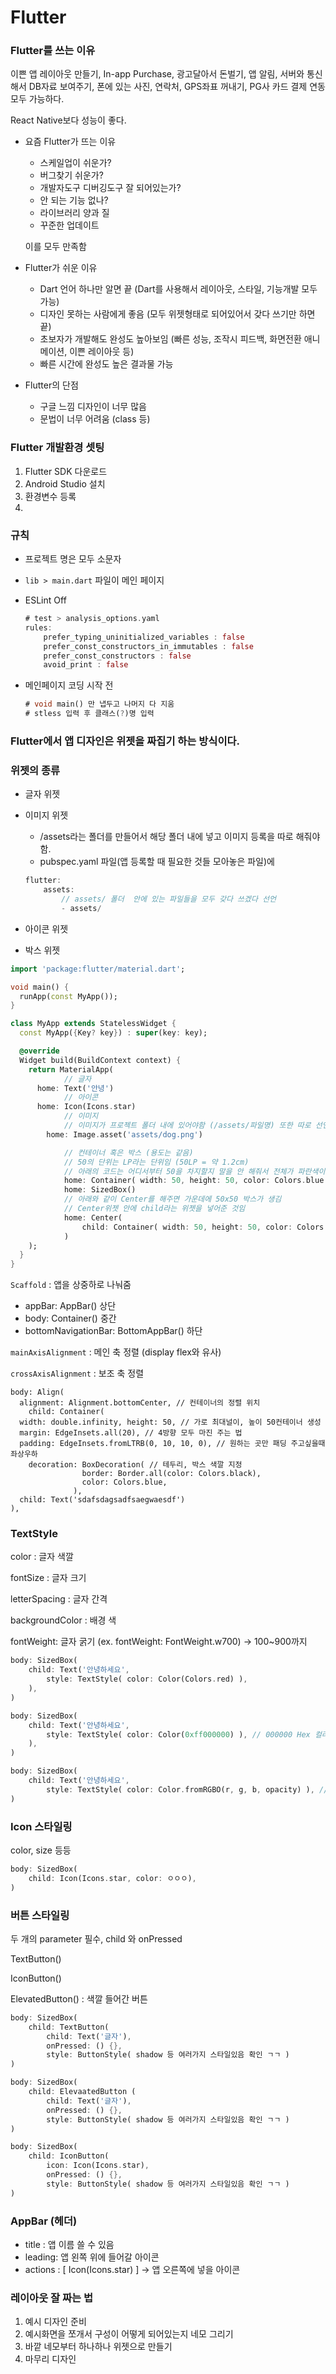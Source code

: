 # Flutter

### Flutter를 쓰는 이유

이쁜 앱 레이아웃 만들기, In-app Purchase, 광고달아서 돈벌기, 앱 알림, 서버와 통신해서 DB자료 보여주기, 폰에 있는 사진, 연락처, GPS좌표 꺼내기, PG사 카드 결제 연동 모두 가능하다.

React Native보다 성능이 좋다.

- 요즘 Flutter가 뜨는 이유
    - 스케일업이 쉬운가?
    - 버그찾기 쉬운가?
    - 개발자도구 디버깅도구 잘 되어있는가?
    - 안 되는 기능 없나?
    - 라이브러리 양과 질
    - 꾸준한 업데이트
    
    이를 모두 만족함
    
- Flutter가 쉬운 이유
    - Dart 언어 하나만 알면 끝 (Dart를 사용해서 레이아웃, 스타일, 기능개발 모두 가능)
    - 디자인 못하는 사람에게 좋음 (모두 위젯형태로 되어있어서 갖다 쓰기만 하면 끝)
    - 초보자가 개발해도 완성도 높아보임 (빠른 성능, 조작시 피드백, 화면전환 애니메이션, 이쁜 레이아웃 등)
    - 빠른 시간에 완성도 높은 결과물 가능
- Flutter의 단점
    - 구글 느낌 디자인이 너무 많음
    - 문법이 너무 어려움 (class 등)

### Flutter 개발환경 셋팅

1. Flutter SDK 다운로드
2. Android Studio 설치
3. 환경변수 등록
4. 

### 규칙

- 프로젝트 명은 모두 소문자
- `lib > main.dart` 파일이 메인 페이지
- ESLint Off
    
    ```dart
    # test > analysis_options.yaml
    rules:
    	prefer_typing_uninitialized_variables : false
    	prefer_const_constructors_in_immutables : false
    	prefer_const_constructors : false
    	avoid_print : false
    ```
    
- 메인페이지 코딩 시작 전
    
    ```dart
    # void main() 만 냅두고 나머지 다 지움
    # stless 입력 후 클래스(?)명 입력
    
    ```
    

### Flutter에서 앱 디자인은 위젯을 짜집기 하는 방식이다.

### 위젯의 종류

- 글자 위젯
- 이미지 위젯
    - /assets라는 폴더를 만들어서 해당 폴더 내에 넣고 이미지 등록을 따로 해줘야 함.
    - pubspec.yaml 파일(앱 등록할 때 필요한 것들 모아놓은 파일)에
    
    ```dart
    flutter:
    	assets:
    		// assets/ 폴더  안에 있는 파일들을 모두 갖다 쓰겠다 선언
    		- assets/
    ```
    
- 아이콘 위젯
- 박스 위젯

```dart
import 'package:flutter/material.dart';

void main() {
  runApp(const MyApp());
}

class MyApp extends StatelessWidget {
  const MyApp({Key? key}) : super(key: key);

  @override
  Widget build(BuildContext context) {
    return MaterialApp(
			// 글자
      home: Text('안녕')
			// 아이콘
      home: Icon(Icons.star)
			// 이미지 
			// 이미지가 프로젝트 폴더 내에 있어야함 (/assets/파일명) 또한 따로 선언해줘야함
	    home: Image.asset('assets/dog.png')

			// 컨테이너 혹은 박스 (용도는 같음)
			// 50의 단위는 LP라는 단위임 (50LP = 약 1.2cm)
			// 아래의 코드는 어디서부터 50을 차지할지 말을 안 해줘서 전체가 파란색이 됨
			home: Container( width: 50, height: 50, color: Colors.blue )
			home: SizedBox()
			// 아래와 같이 Center를 해주면 가운데에 50x50 박스가 생김
			// Center위젯 안에 child라는 위젯을 넣어준 것임
			home: Center(
				child: Container( width: 50, height: 50, color: Colors.blue )
			)
    );
  }
}
```

`Scaffold` : 앱을 상중하로 나눠줌

- appBar: AppBar() 상단
- body: Container() 중간
- bottomNavigationBar: BottomAppBar() 하단

`mainAxisAlignment` : 메인 축 정렬 (display flex와 유사)

`crossAxisAlignment` : 보조 축 정렬

```
body: Align(
  alignment: Alignment.bottomCenter, // 컨테이너의 정렬 위치
	child: Container(
  width: double.infinity, height: 50, // 가로 최대널이, 높이 50컨테이너 생성
  margin: EdgeInsets.all(20), // 4방향 모두 마진 주는 법
  padding: EdgeInsets.fromLTRB(0, 10, 10, 0), // 원하는 곳만 패딩 주고싶을때 좌상우하
	decoration: BoxDecoration( // 테두리, 박스 색깔 지정
	            border: Border.all(color: Colors.black),
	            color: Colors.blue,
	          ),
  child: Text('sdafsdagsadfsaegwaesdf')
),
```

### TextStyle

color : 글자 색깔

fontSize : 글자 크기

letterSpacing : 글자 간격

backgroundColor : 배경 색

fontWeight: 글자 굵기 (ex. fontWeight: FontWeight.w700) → 100~900까지

```dart
body: SizedBox(
	child: Text('안녕하세요',
		style: TextStyle( color: Color(Colors.red) ),
	),
)

body: SizedBox(
	child: Text('안녕하세요',
		style: TextStyle( color: Color(0xff000000) ), // 000000 Hex 컬러코드 스타일
	),
)

body: SizedBox(
	child: Text('안녕하세요',
		style: TextStyle( color: Color.fromRGBO(r, g, b, opacity) ), // RGB, 투명도 적용
)
```

### Icon 스타일링

color, size 등등

```dart
body: SizedBox(
	child: Icon(Icons.star, color: ㅇㅇㅇ),
)
```

### 버튼 스타일링

두 개의 parameter 필수, child 와 onPressed

TextButton()

IconButton()

ElevatedButton() : 색깔 들어간 버튼

```dart
body: SizedBox(
	child: TextButton(
		child: Text('글자'),
		onPressed: () {},
		style: ButtonStyle( shadow 등 여러가지 스타일있음 확인 ㄱㄱ )
)

body: SizedBox(
	child: ElevaatedButton (
		child: Text('글자'),
		onPressed: () {},
		style: ButtonStyle( shadow 등 여러가지 스타일있음 확인 ㄱㄱ )
)

body: SizedBox(
	child: IconButton(
		icon: Icon(Icons.star),
		onPressed: () {},
		style: ButtonStyle( shadow 등 여러가지 스타일있음 확인 ㄱㄱ )
)
```

### AppBar (헤더)

- title : 앱 이름 쓸 수 있음
- leading: 앱 왼쪽 위에 들어갈 아이콘
- actions : [ Icon(Icons.star) ] → 앱 오른쪽에 넣을 아이콘

### 레이아웃 잘 짜는 법

1. 예시 디자인 준비
2. 예시화면을 쪼개서 구성이 어떻게 되어있는지 네모 그리기
3. 바깥 네모부터 하나하나 위젯으로 만들기
4. 마무리 디자인